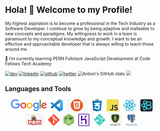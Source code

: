 # Hola! 👋 Welcome to my Profile!

My highest aspiration is to become a professional in the Tech Industry as a Software Developer. I continue to grow by being adaptive and malleable to new concepts and paradigms. My willingness to work in a team is paramount to my conceptual knowledge and growth. I want to be an effective and approachable developer that is always willing to teach those around me.

🌱 I’m currently learning PERN Fullstack JavaScript Development at Code Fellows Tech Academy

[<img src='https://cdn.jsdelivr.net/npm/simple-icons@3.0.1/icons/dev-dot-to.svg' alt='dev' height='40'>](https://dev.to/@antoni909) [<img src='https://cdn.jsdelivr.net/npm/simple-icons@3.0.1/icons/linkedin.svg' alt='linkedin' height='40'>](https://www.linkedin.com/in/lorenzo-ortega-antoni/) [<img src='https://cdn.jsdelivr.net/npm/simple-icons@3.0.1/icons/github.svg' alt='github' height='40'>](https://github.com/antoni909) [<img src='https://cdn.jsdelivr.net/npm/simple-icons@3.0.1/icons/twitter.svg' alt='twitter' height='40'>](https://twitter.com/avichu1992)
![Antoni's GitHub stats](https://github-readme-stats.vercel.app/api?username=antoni909&show_icons=true&theme=gotham&border_radius=25&custom_title=My%20Stats%20So-far)
![](https://visitor-badge.laobi.icu/badge?page_id=antoni909.antoni909)

## Languages and Tools

  <p align="center">
    <img
      src="icons/google.png"
      alt="Google"
      height="40"
      style="vertical-align:top; margin:4px">
    <img
      src="icons/vscode.png"
      alt="VS-Editor"
      height="40"
      style="vertical-align:top; margin:4px">
    <img
      src="icons/html.png"
      alt="html"
      height="40"
      style="vertical-align:top; margin:4px">
    <img
      src="icons/css.png"
      alt="css"
      height="40"
      style="vertical-align:top; margin:4px">
    <img
      src="icons/js.png"
      alt="Javascript"
      height="40"
      style="vertical-align:top; margin:4px">
    <img
      src="icons/react.png"
      alt="react"
      height="40"
      style="vertical-align:top; margin:4px">
    <img
      src="icons/bootstrap.png"
      alt="React-Bootstrap"
      height="40"
      style="vertical-align:top; margin:4px">
    <img
      src="icons/npm.jpeg"
      alt="npm"
      height="40"
      style="vertical-align:top; margin:4px">
    <img
      src="icons/git.png"
      alt="git"
      height="40"
      style="vertical-align:top; margin:4px">
    <img
      src="icons/node-js.png"
      alt="node.js"
      height="40"
      style="vertical-align:top; margin:4px">
    <img
      src="icons/heroku.png"
      alt="heroku.js"
      height="40"
      style="vertical-align:top; margin:4px">
    <img
      src="icons/netlify.png"
      alt="netlify"
      height="40"
      style="vertical-align:top; margin:4px">  
    <img
      src="icons/mongodb.png"
      alt="heroku"
      height="40"
      style="vertical-align:top; margin:4px">
    <img
      src="icons/postgresql-logo.png"
      alt="PostgresQL"
      height="40"
      style="vertical-align:top; margin:4px">
  </p>
